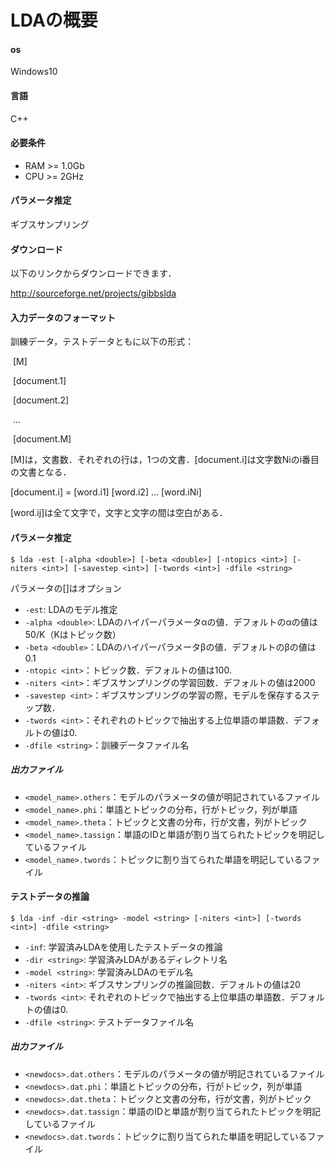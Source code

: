 # LDAの概要

#### os

Windows10



#### 言語

C++



#### 必要条件

- RAM >= 1.0Gb
- CPU >= 2GHz



#### パラメータ推定

ギブスサンプリング



#### ダウンロード

以下のリンクからダウンロードできます．

http://sourceforge.net/projects/gibbslda



#### 入力データのフォーマット

訓練データ，テストデータともに以下の形式：

​		[M]

​		[document.1]

​		[document.2]

​		...

​		[document.M]

[M]は，文書数．それぞれの行は，1つの文書．[document.i]は文字数Niのi番目の文書となる．

[document.i] = [word.i1] [word.i2] ... [word.iNi]

[word.ij]は全て文字で，文字と文字の間は空白がある．



#### パラメータ推定

`$ lda -est [-alpha <double>] [-beta <double>] [-ntopics <int>] [-niters <int>] [-savestep <int>] [-twords <int>] -dfile <string>`

パラメータの[]はオプション

- `-est`: LDAのモデル推定
- `-alpha <double>`: LDAのハイパーパラメータαの値．デフォルトのαの値は50/K（Kはトピック数）
- `-beta <double>`：LDAのハイパーパラメータβの値．デフォルトのβの値は0.1
- `-ntopic <int>`：トピック数．デフォルトの値は100.
- `-niters <int>`：ギブスサンプリングの学習回数．デフォルトの値は2000
- `-savestep <int>`：ギブスサンプリングの学習の際，モデルを保存するステップ数．
- `-twords <int>`：それぞれのトピックで抽出する上位単語の単語数．デフォルトの値は0.
- `-dfile <string>`：訓練データファイル名



##### 出力ファイル

- `<model_name>.others`：モデルのパラメータの値が明記されているファイル
- `<model_name>.phi`：単語とトピックの分布，行がトピック，列が単語
- `<model_name>.theta`：トピックと文書の分布，行が文書，列がトピック
- `<model_name>.tassign`：単語のIDと単語が割り当てられたトピックを明記しているファイル
- `<model_name>.twords`：トピックに割り当てられた単語を明記しているファイル



#### テストデータの推論

`$ lda -inf -dir <string> -model <string> [-niters <int>] [-twords <int>] -dfile <string>`

- `-inf`: 学習済みLDAを使用したテストデータの推論
- `-dir <string>`: 学習済みLDAがあるディレクトリ名
- `-model <string>`: 学習済みLDAのモデル名
- `-niters <int>`: ギブスサンプリングの推論回数．デフォルトの値は20
- `-twords <int>`: それぞれのトピックで抽出する上位単語の単語数．デフォルトの値は0.
- `-dfile <string>`: テストデータファイル名



##### 出力ファイル

- `<newdocs>.dat.others`：モデルのパラメータの値が明記されているファイル
- `<newdocs>.dat.phi`：単語とトピックの分布，行がトピック，列が単語
- `<newdocs>.dat.theta`：トピックと文書の分布，行が文書，列がトピック
- `<newdocs>.dat.tassign`：単語のIDと単語が割り当てられたトピックを明記しているファイル
- `<newdocs>.dat.twords`：トピックに割り当てられた単語を明記しているファイル

